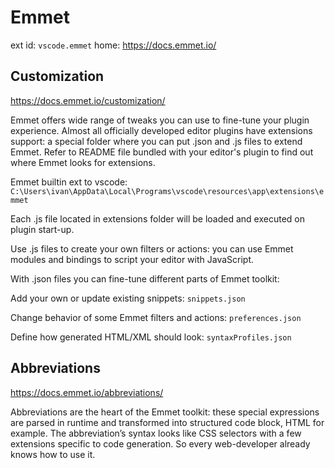 # Emmet

ext id: `vscode.emmet`
home: https://docs.emmet.io/

## Customization
https://docs.emmet.io/customization/

Emmet offers wide range of tweaks you can use to fine-tune your plugin experience. Almost all officially developed editor plugins have extensions support: a special folder where you can put .json and .js files to extend Emmet. Refer to README file bundled with your editor's plugin to find out where Emmet looks for extensions.

Emmet builtin ext to vscode:
  `C:\Users\ivan\AppData\Local\Programs\vscode\resources\app\extensions\emmet`

Each .js file located in extensions folder will be loaded and executed on plugin start-up.

Use .js files to create your own filters or actions: you can use Emmet modules and bindings to script your editor with JavaScript.

With .json files you can fine-tune different parts of Emmet toolkit:

Add your own or update existing snippets:
`snippets.json`

Change behavior of some Emmet filters and actions:
`preferences.json`

Define how generated HTML/XML should look:
`syntaxProfiles.json`

## Abbreviations
https://docs.emmet.io/abbreviations/

Abbreviations are the heart of the Emmet toolkit: these special expressions are parsed in runtime and transformed into structured code block, HTML for example. The abbreviation’s syntax looks like CSS selectors with a few extensions specific to code generation. So every web-developer already knows how to use it.


